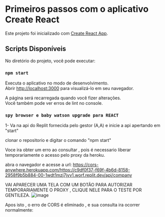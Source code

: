 # Primeiros passos com o aplicativo Create React

Este projeto foi inicializado com [Create React App](https://github.com/facebook/create-react-app).

## Scripts Disponíveis

No diretório do projeto, você pode executar:

### `npm start`

Executa o aplicativo no modo de desenvolvimento.\
Abrir [http://localhost:3000](http://localhost:3000) para visualizá-lo em seu navegador.


A página será recarregada quando você fizer alterações.\
Você também pode ver erros de lint no console.

### `spy browser e baby watson upgrade para REACT`
1- Va na api do Replit fornecida pelo gestor (A,A) e inicie a api apertando em "start"

clonar o repositorio e digitar o comando "npm start"

Voce ira obter um erro ao consultar , pois é necessario liberar temporariamente o acesso pelo proxy da heroku.

abra o navegador e acesse a url: https://cors-anywhere.herokuapp.com/https://c9df0f37-f69f-4b6d-8158-2958f9b5b884-00-1wdt1mzj7jyv1.worf.replit.dev/api/company

VAI APARECER UMA TELA COM UM BOTÃO PARA AUTORIZAR TEMPORARIAMENTE O PROXY , CLIQUE NELE PARA O TESTE POR GENTILEZA.
![image](https://github.com/user-attachments/assets/461624cc-44dc-41a5-9990-e542df6ea9e6)



Apos isto , o erro de CORS é eliminado , e sua consulta ira ocorrer normalmente:

